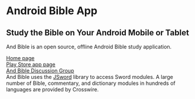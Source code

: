 # Android Bible App 
## Study the Bible on Your Android Mobile or Tablet

And Bible is an open source, offline Android Bible study application.

[Home page](https://andbible.github.io/)  
[Play Store app page](https://market.android.com/details?id=net.bible.android.activity)  
[And Bible Discussion Group](https://groups.google.com/group/and-bible)  
And Bible uses the [JSword](https://www.crosswire.org/jsword) library to access Sword modules.
A large number of Bible, commentary, and dictionary modules in hundreds of languages are provided by Crosswire.
